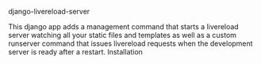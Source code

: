 django-livereload-server

This django app adds a management command that starts a livereload server watching all your static files and templates as well as a custom runserver command that issues livereload requests when the development server is ready after a restart.
Installation
